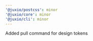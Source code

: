 ```yaml
---
'@juxio/postcss': minor
'@juxio/core': minor
'@juxio/cli': minor
---
```


Added pull command for design tokens
